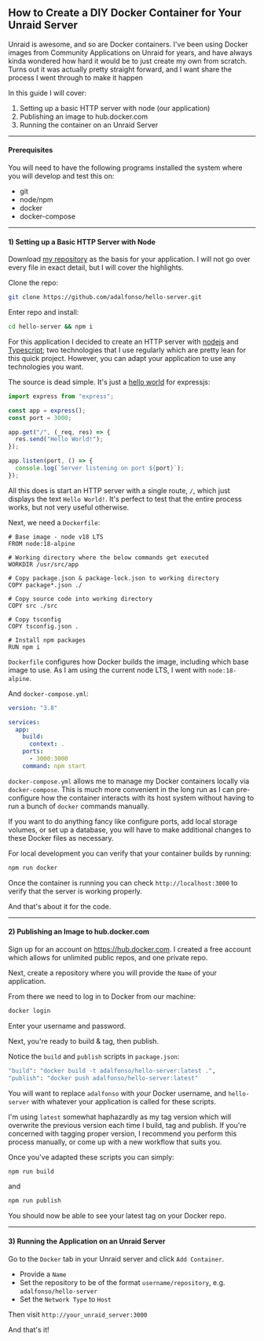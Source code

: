 ## How to Create a DIY Docker Container for Your Unraid Server

Unraid is awesome, and so are Docker containers. I've been using Docker images from Community Applications on Unraid for years, and have always kinda wondered how hard it would be to just create my own from scratch. Turns out it was actually pretty straight forward, and I want share the process I went through to make it happen

In this guide I will cover:

1. Setting up a basic HTTP server with node (our application)
2. Publishing an image to hub.docker.com
3. Running the container on an Unraid Server

---

#### Prerequisites

You will need to have the following programs installed the system where you will develop and test this on:

- git
- node/npm
- docker
- docker-compose

---

#### 1) Setting up a Basic HTTP Server with Node

Download [my repository](https://github.com/adalfonso/hello-server) as the basis for your application. I will not go over every file in exact detail, but I will cover the highlights.

Clone the repo:

```bash
git clone https://github.com/adalfonso/hello-server.git
```

Enter repo and install:

```bash
cd hello-server && npm i
```

For this application I decided to create an HTTP server with [nodejs](https://nodejs.org/en/) and [Typescript](https://www.typescriptlang.org/); two technologies that I use regularly which are pretty lean for this quick project. However, you can adapt your application to use any technologies you want.

The source is dead simple. It's just a [hello world](https://expressjs.com/en/starter/hello-world.html) for expressjs:

```javascript
import express from "express";

const app = express();
const port = 3000;

app.get("/", (_req, res) => {
  res.send("Hello World!");
});

app.listen(port, () => {
  console.log(`Server listening on port ${port}`);
});
```

All this does is start an HTTP server with a single route, `/`, which just displays the text `Hello World!`. It's perfect to test that the entire process works, but not very useful otherwise.

Next, we need a `Dockerfile`:

```docker
# Base image - node v18 LTS
FROM node:18-alpine

# Working directory where the below commands get executed
WORKDIR /usr/src/app

# Copy package.json & package-lock.json to working directory
COPY package*.json ./

# Copy source code into working directory
COPY src ./src

# Copy tsconfig
COPY tsconfig.json .

# Install npm packages
RUN npm i
```

`Dockerfile` configures how Docker builds the image, including which base image to use. As I am using the current node LTS, I went with `node:18-alpine`.

And `docker-compose.yml`:

```yaml
version: "3.8"

services:
  app:
    build:
      context: .
    ports:
      - 3000:3000
    command: npm start
```

`docker-compose.yml` allows me to manage my Docker containers locally via `docker-compose`. This is much more convenient in the long run as I can pre-configure how the container interacts with its host system without having to run a bunch of `docker` commands manually.

If you want to do anything fancy like configure ports, add local storage volumes, or set up a database, you will have to make additional changes to these Docker files as necessary.

For local development you can verify that your container builds by running:

```bash
npm run docker
```

Once the container is running you can check `http://localhost:3000` to verify that the server is working properly.

And that's about it for the code.

---

#### 2) Publishing an Image to hub.docker.com

Sign up for an account on https://hub.docker.com. I created a free account which allows for unlimited public repos, and one private repo.

Next, create a repository where you will provide the `Name` of your application.

From there we need to log in to Docker from our machine:

```bash
docker login
```

Enter your username and password.

Next, you're ready to build & tag, then publish.

Notice the `build` and `publish` scripts in `package.json`:

```bash
"build": "docker build -t adalfonso/hello-server:latest .",
"publish": "docker push adalfonso/hello-server:latest"
```

You will want to replace `adalfonso` with _your_ Docker username, and `hello-server` with whatever your application is called for these scripts.

I'm using `latest` somewhat haphazardly as my tag version which will overwrite the previous version each time I build, tag and publish. If you're concerned with tagging proper version, I recommend you perform this process manually, or come up with a new workflow that suits you.

Once you've adapted these scripts you can simply:

```bash
npm run build
```

and

```bash
npm run publish
```

You should now be able to see your latest tag on your Docker repo.

---

#### 3) Running the Application on an Unraid Server

Go to the `Docker` tab in your Unraid server and click `Add Container`.

- Provide a `Name`
- Set the repository to be of the format `username/repository`, e.g. `adalfonso/hello-server`
- Set the `Network Type` to `Host`

Then visit `http://your_unraid_server:3000`

And that's it!
